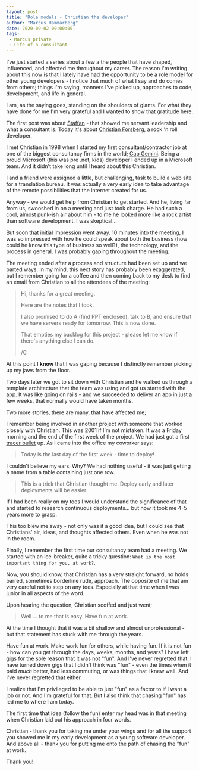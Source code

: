 ```yaml
---
layout: post
title: "Role models - Christian the developer"
author: "Marcus Hammarberg"
date: 2020-09-02 00:00:00
tags:
 - Marcus private
 - Life of a consultant
---
```


I've just started a series about a few a the people that have shaped, influenced, and affected me throughout my career. The reason I'm writing about this now is that I lately have had the opportunity to be a role model for other young developers - I notice that much of what I say and do comes from others; things I'm saying, manners I've picked up, approaches to code, development, and life in general.

I am, as the saying goes, standing on the shoulders of giants. For what they have done for me I'm very grateful and I wanted to show that gratitude here.

The first post was about [Staffan](http://www.marcusoft.net/2020/08/role-models-staffan-the-consultant.html) - that showed me servant leadership and what a consultant is. Today it's about [Christian Forsberg](https://www.linkedin.com/in/christianforsberg), a rock 'n roll developer.

<!-- excerpt-end -->

I met Christian in 1998 when I started my first consultant/contractor job at one of the biggest consultancy firms in the world; [Cap Gemini](https://www.capgemini.com/). Being a proud Microsoft (this was pre .net, kids) developer I ended up in a Microsoft team. And it didn't take long until I heard about this Christian.

I and a friend were assigned a little, but challenging, task to build a web site for a translation bureau. It was actually a very early idea to take advantage of the remote possibilities that the internet created for us.

Anyway - we would get help from Christian to get started. And he, living far from us, swooshed in on a meeting and just took charge. He had such a cool, almost punk-ish air about him - to me he looked more like a rock artist than software development. I was skeptical...

But soon that initial impression went away. 10 minutes into the meeting, I was so impressed with how he could speak about both the business (how could he know this type of business so well?), the technology, and the process in general. I was probably gaping throughout the meeting.

The meeting ended after a process and structure had been set up and we parted ways. In my mind, this next story has probably been exaggerated, but I remember going for a coffee and then coming back to my desk to find an email from Christian to all the attendees of the meeting:

> Hi, thanks for a great meeting.
>
> Here are the notes that I took.
>
> I also promised to do A (find PPT enclosed), talk to B, and ensure that we have servers ready for tomorrow. This is now done.
>
> That empties my backlog for this project - please let me know if there's anything else I can do.
>
> /C

At this point I **know** that I was gaping because I distinctly remember picking up my jaws from the floor.



Two days later we got to sit down with Christian and he walked us through a template architecture that the team was using and got us started with the app. It was like going on rails - and we succeeded to deliver an app in just a few weeks, that normally would have taken months.



Two more stories, there are many, that have affected me;

I remember being involved in another project with someone that worked closely with Christian. This was 2001 if I'm not mistaken. It was a Friday morning and the end of the first week of the project. We had just got a first [tracer bullet](http://www.bigagiletoolkit.com/B2B/Tracer_and_Spike.aspx) up. As I came into the office my coworker says:

> Today is the last day of the first week - time to deploy!

I couldn't believe my ears. Why? We had nothing useful - it was just getting a name from a table containing just one row.

> This is a trick that Christian thought me. Deploy early and later deployments will be easier.

If I had been really on my toes I would understand the significance of that and started to research continuous deployments... but now it took me 4-5 years more to grasp.

This too blew me away - not only was it a good idea, but I could see that Christians' air, ideas, and thoughts affected others. Even when he was not in the room.



Finally, I remember the first time our consultancy team had a meeting. We started with an ice-breaker, quite a tricky question: `What is the most important thing for you, at work?`.

Now, you should know, that Christian has a very straight forward, no holds barred, sometimes borderline rude, approach. The opposite of me that am very careful not to step on any toes. Especially at that time when I was junior in all aspects of the word.

Upon hearing the question, Christian scoffed and just went;

> Well ... to me that is easy. Have fun at work.

At the time I thought that it was a bit shallow and almost unprofessional - but that statement has stuck with me through the years.

Have fun at work. Make work fun for others, while having fun. If it is not fun - how can you get through the days, weeks, months, and years? I have left gigs for the sole reason that it was not "fun". And I've never regretted that. I have turned down gigs that I didn't think was "fun" - even the times when it paid *much* better, had less commuting, or was things that I knew well. And I've never regretted that either.

I realize that I'm privileged to be able to just "fun" as a factor to if I want a job or not. And I'm grateful for that. But I also think that chasing "fun" has led me to where I am today.

The first time that idea (follow the fun) enter my head was in that meeting when Christian laid out his approach in four words.



Christian - thank you for taking me under your wings and for all the support you showed me in my early development as a young software developer. And above all - thank you for putting me onto the path of chasing the "fun" at work.

Thank you!